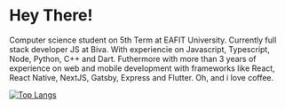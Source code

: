 # Hey There! 

Computer science student on 5th Term at EAFIT University. Currently full stack developer JS at Biva. With experiencie on Javascript, Typescript, Node, Python, C++ and Dart. Futhermore with more than 3 years of experience on web and mobile development with frameworks like React, React Native, NextJS, Gatsby, Express and Flutter. Oh, and i love coffee.

[![Top Langs](https://github-readme-stats.vercel.app/api/top-langs/?username=sebasbeleno&layout=compact)](https://github.com/sebasbeleno)
